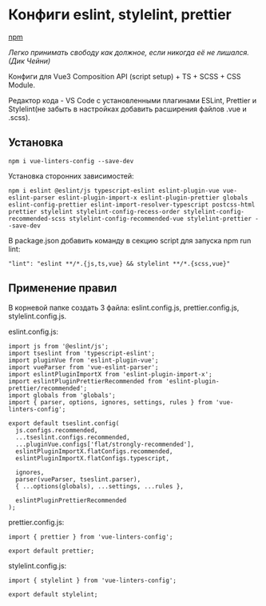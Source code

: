# Конфиги eslint, stylelint, prettier

[npm](https://www.npmjs.com/package/vue-linters-config)

_Легко принимать свободу как должное, если никогда её не лишался. (Дик Чейни)_

Конфиги для Vue3 Composition API (script setup) + TS + SCSS + CSS Module.

Редактор кода - VS Code с установленными плагинами ESLint, Prettier и Stylelint(не забыть в настройках добавить расширения файлов .vue и .scss).

## Установка

`npm i vue-linters-config --save-dev`

Установка сторонних зависимостей:

`npm i eslint @eslint/js typescript-eslint eslint-plugin-vue vue-eslint-parser eslint-plugin-import-x eslint-plugin-prettier globals eslint-config-prettier eslint-import-resolver-typescript postcss-html prettier stylelint stylelint-config-recess-order stylelint-config-recommended-scss stylelint-config-recommended-vue stylelint-prettier --save-dev`

В package.json добавить команду в секцию script для запуска npm run lint:

`"lint": "eslint **/*.{js,ts,vue} && stylelint **/*.{scss,vue}"`

## Применение правил

В корневой папке создать 3 файла: eslint.config.js, prettier.config.js, stylelint.config.js.

eslint.config.js:

```
import js from '@eslint/js';
import tseslint from 'typescript-eslint';
import pluginVue from 'eslint-plugin-vue';
import vueParser from 'vue-eslint-parser';
import eslintPluginImportX from 'eslint-plugin-import-x';
import eslintPluginPrettierRecommended from 'eslint-plugin-prettier/recommended';
import globals from 'globals';
import { parser, options, ignores, settings, rules } from 'vue-linters-config';

export default tseslint.config(
  js.configs.recommended,
  ...tseslint.configs.recommended,
  ...pluginVue.configs['flat/strongly-recommended'],
  eslintPluginImportX.flatConfigs.recommended,
  eslintPluginImportX.flatConfigs.typescript,

  ignores,
  parser(vueParser, tseslint.parser),
  { ...options(globals), ...settings, ...rules },

  eslintPluginPrettierRecommended
);

```

prettier.config.js:

```
import { prettier } from 'vue-linters-config';

export default prettier;

```

stylelint.config.js:

```
import { stylelint } from 'vue-linters-config';

export default stylelint;

```
